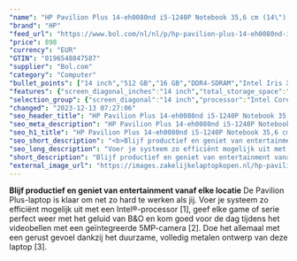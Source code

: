 ```yaml
---
"name": "HP Pavilion Plus 14-eh0080nd i5-1240P Notebook 35,6 cm (14\") 2.2K Intel® Core™ i5 16 GB DDR4-SDRAM 512 GB SSD Wi-Fi 6E (802.11ax) Windows 11 Home Zilver"
"brand": "HP"
"feed_url": "https://www.bol.com/nl/nl/p/hp-pavilion-plus-14-eh0080nd-i5-1240p-notebook-35-6-cm-2-2k-intel-core-i5-16-gb-ddr4-sdram-512-gb-ssd-wi-fi-6e-windows-11-home-zilver/9300000105895059"
"price": 898
"currency": "EUR"
"GTIN": "0196548847587"
"supplier": "Bol.com"
"category": "Computer"
"bullet_points": ["14 inch","512 GB","16 GB","DDR4-SDRAM","Intel Iris Xe Graphics","Windows"]
"features": {"screen_diagonal_inches":"14 inch","total_storage_space":"512 GB","memory_size":"16 GB","memory_type":"DDR4-SDRAM","graphics_card":"Intel Iris Xe Graphics","operating_system":"Windows"}
"selection_group": {"screen_diagonal":"14 inch","processor":"Intel Core i5","changed_price_past_3_days":false,"product_family":"Pavilion"}
"changed": "2023-12-13 07:27:06"
"seo_header_title": "HP Pavilion Plus 14-eh0080nd i5-1240P Notebook 35,6 cm (14\") 2.2K Intel® Core™ i5 16 GB DDR4-SDRAM 512 GB SSD Wi-Fi 6E (802.11ax) Windows 11 Home Zilver"
"seo_meta_description": "HP Pavilion Plus 14-eh0080nd i5-1240P Notebook 35,6 cm (14\") 2.2K Intel® Core™ i5 16 GB DDR4-SDRAM 512 GB SSD Wi-Fi 6E (802.11ax) Windows 11 Home Zilver"
"seo_h1_title": "HP Pavilion Plus 14-eh0080nd i5-1240P Notebook 35,6 cm (14\") 2.2K Intel® Core™ i5 16 GB DDR4-SDRAM 512 GB SSD Wi-Fi 6E (802.11ax) Windows 11 Home Zilver"
"seo_short_description": "<b>Blijf productief en geniet van entertainment vanaf elke locatie</b> De Pavilion Plus-laptop is klaar om net zo hard te werken als jij."
"seo_long_description": "Voer je systeem zo efficiënt mogelijk uit met een Intel®-processor [1], geef elke game of serie perfect weer met het geluid van B&O en kom goed voor de dag tijdens het videobellen met een geïntegreerde 5MP-camera [2]. Doe het allemaal met een gerust gevoel dankzij het duurzame, volledig metalen ontwerp van deze laptop [3]."
"short_description": "Blijf productief en geniet van entertainment vanaf elke locatie De Pavilion Plus-laptop is klaar om net zo hard te werken als jij. Voer je systeem zo efficiënt mogelijk uit met een Intel®-processor [1], geef elke game of serie perfect weer met het geluid van B&O en kom goed voor de dag tijdens het videobellen met een geïntegreerde 5MP-camera [2]. Doe het allemaal met een gerust gevoel dankzij het duurzame, volledig metalen ontwerp van deze laptop [3]."
"external_image_url": "https://images.zakelijkelaptopkopen.nl/hp-pavilion-plus-14-eh0080nd-i5-1240p-notebook-35-6-cm-2-2k-intel-core-i5-16-gb-ddr4-sdram-512-gb-ssd-wi-fi-6e-windows-11-home-zilver.webp"
---
```


<b>Blijf productief en geniet van entertainment vanaf elke locatie</b> De Pavilion Plus-laptop is klaar om net zo hard te werken als jij. Voer je systeem zo efficiënt mogelijk uit met een Intel®-processor [1], geef elke game of serie perfect weer met het geluid van B&O en kom goed voor de dag tijdens het videobellen met een geïntegreerde 5MP-camera [2]. Doe het allemaal met een gerust gevoel dankzij het duurzame, volledig metalen ontwerp van deze laptop [3].